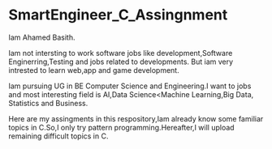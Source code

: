 # SmartEngineer_C_Assingnment

Iam Ahamed Basith.

Iam not intersting to work software jobs like development,Software Enginerring,Testing and jobs related to developments.
But iam very intrested to learn web,app and game development.

Iam pursuing UG in BE Computer Science and Engineering.I want to jobs and most interesting field is AI,Data Science<Machine Learning,Big Data,
Statistics and Business.

Here are my assingments in this respository,Iam already know some familiar topics in C.So,I only try pattern programming.Hereafter,I will upload
remaining difficult topics in C.
